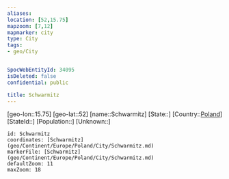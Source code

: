 ```yaml
---
aliases: 
location: [52,15.75]
mapzoom: [7,12] 
mapmarker: city 
type: City
tags:
- geo/City


SpocWebEntityId: 34095
isDeleted: false
confidential: public

title: Schwarmitz
---
```

[geo-lon::15.75]
[geo-lat::52]
[name::Schwarmitz]
[State::]
[Country::[Poland](geo/Continent/Europe/Poland.md)]
[StateId::]
[Population::]
[Unknown::]


```leaflet
id: Schwarmitz
coordinates: [Schwarmitz](geo/Continent/Europe/Poland/City/Schwarmitz.md)
markerFile: [Schwarmitz](geo/Continent/Europe/Poland/City/Schwarmitz.md)
defaultZoom: 11 
maxZoom: 18
```


